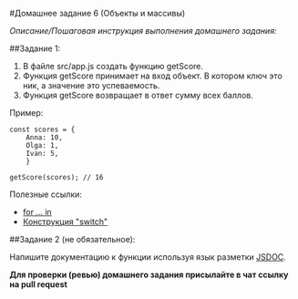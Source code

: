 #Домашнее задание 6 (Объекты и массивы)

_Описание/Пошаговая инструкция выполнения домашнего задания:_

##Задание 1:

1. В файле src/app.js cоздать функцию getScore.
2. Функция getScore принимает на вход объект. В котором ключ это ник, а значение это успеваемость.
3. Функция getScore возвращает в ответ сумму всех баллов.

Пример:

```
const scores = {
    Anna: 10,
    Olga: 1,
    Ivan: 5,
    }

getScore(scores); // 16
```

Полезные ссылки:

- [for ... in](https://learn.javascript.ru/object#forin)
- [Конструкция "switch"](https://learn.javascript.ru/switch)

##Задание 2 (не обязательное):

Напишите документацию к функции используя язык разметки [JSDOC](https://jsdoc.app/).

**Для проверки (ревью) домашнего задания присылайте в чат ссылку на pull request**
